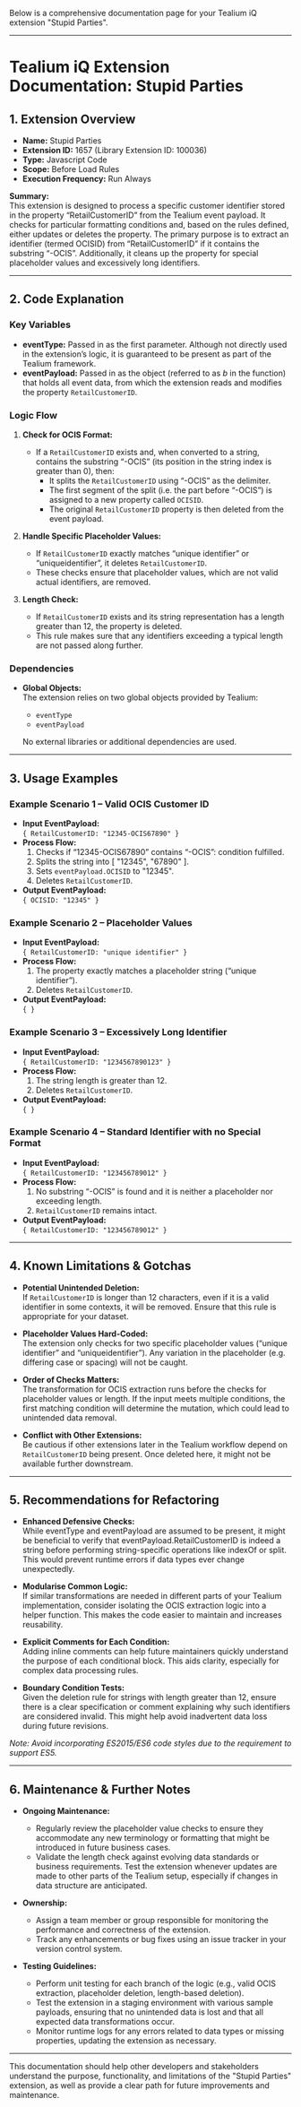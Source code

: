 Below is a comprehensive documentation page for your Tealium iQ extension "Stupid Parties".

------------------------------------------------------------

# Tealium iQ Extension Documentation: Stupid Parties

## 1. Extension Overview

- **Name:** Stupid Parties  
- **Extension ID:** 1657 (Library Extension ID: 100036)  
- **Type:** Javascript Code  
- **Scope:** Before Load Rules  
- **Execution Frequency:** Run Always  

**Summary:**  
This extension is designed to process a specific customer identifier stored in the property “RetailCustomerID” from the Tealium event payload. It checks for particular formatting conditions and, based on the rules defined, either updates or deletes the property. The primary purpose is to extract an identifier (termed OCISID) from “RetailCustomerID” if it contains the substring “-OCIS”. Additionally, it cleans up the property for special placeholder values and excessively long identifiers.

------------------------------------------------------------

## 2. Code Explanation

### Key Variables
- **eventType:** Passed in as the first parameter. Although not directly used in the extension’s logic, it is guaranteed to be present as part of the Tealium framework.  
- **eventPayload:** Passed in as the object (referred to as _b_ in the function) that holds all event data, from which the extension reads and modifies the property `RetailCustomerID`.

### Logic Flow

1. **Check for OCIS Format:**  
   - If a `RetailCustomerID` exists and, when converted to a string, contains the substring “-OCIS” (its position in the string index is greater than 0), then:  
     - It splits the `RetailCustomerID` using “-OCIS” as the delimiter.  
     - The first segment of the split (i.e. the part before “-OCIS”) is assigned to a new property called `OCISID`.  
     - The original `RetailCustomerID` property is then deleted from the event payload.

2. **Handle Specific Placeholder Values:**  
   - If `RetailCustomerID` exactly matches “unique identifier” or “uniqueidentifier”, it deletes `RetailCustomerID`.  
   - These checks ensure that placeholder values, which are not valid actual identifiers, are removed.

3. **Length Check:**  
   - If `RetailCustomerID` exists and its string representation has a length greater than 12, the property is deleted.  
   - This rule makes sure that any identifiers exceeding a typical length are not passed along further.

### Dependencies
- **Global Objects:**  
  The extension relies on two global objects provided by Tealium:
  - `eventType`  
  - `eventPayload`
  
  No external libraries or additional dependencies are used.

------------------------------------------------------------

## 3. Usage Examples

### Example Scenario 1 – Valid OCIS Customer ID
- **Input EventPayload:**  
  `{ RetailCustomerID: "12345-OCIS67890" }`
- **Process Flow:**
  1. Checks if “12345-OCIS67890” contains “-OCIS”: condition fulfilled.
  2. Splits the string into [ "12345", "67890" ].  
  3. Sets `eventPayload.OCISID` to "12345".  
  4. Deletes `RetailCustomerID`.
- **Output EventPayload:**  
  `{ OCISID: "12345" }`

### Example Scenario 2 – Placeholder Values
- **Input EventPayload:**  
  `{ RetailCustomerID: "unique identifier" }`
- **Process Flow:**  
  1. The property exactly matches a placeholder string (“unique identifier”).
  2. Deletes `RetailCustomerID`.
- **Output EventPayload:**  
  `{ }`

### Example Scenario 3 – Excessively Long Identifier
- **Input EventPayload:**  
  `{ RetailCustomerID: "1234567890123" }`
- **Process Flow:**  
  1. The string length is greater than 12.
  2. Deletes `RetailCustomerID`.
- **Output EventPayload:**  
  `{ }`

### Example Scenario 4 – Standard Identifier with no Special Format
- **Input EventPayload:**  
  `{ RetailCustomerID: "123456789012" }`
- **Process Flow:**  
  1. No substring “-OCIS” is found and it is neither a placeholder nor exceeding length.
  2. `RetailCustomerID` remains intact.
- **Output EventPayload:**  
  `{ RetailCustomerID: "123456789012" }`

------------------------------------------------------------

## 4. Known Limitations & Gotchas

- **Potential Unintended Deletion:**  
  If `RetailCustomerID` is longer than 12 characters, even if it is a valid identifier in some contexts, it will be removed. Ensure that this rule is appropriate for your dataset.
  
- **Placeholder Values Hard-Coded:**  
  The extension only checks for two specific placeholder values (“unique identifier” and “uniqueidentifier”). Any variation in the placeholder (e.g. differing case or spacing) will not be caught.
  
- **Order of Checks Matters:**  
  The transformation for OCIS extraction runs before the checks for placeholder values or length. If the input meets multiple conditions, the first matching condition will determine the mutation, which could lead to unintended data removal.

- **Conflict with Other Extensions:**  
  Be cautious if other extensions later in the Tealium workflow depend on `RetailCustomerID` being present. Once deleted here, it might not be available further downstream.

------------------------------------------------------------

## 5. Recommendations for Refactoring

- **Enhanced Defensive Checks:**  
  While eventType and eventPayload are assumed to be present, it might be beneficial to verify that eventPayload.RetailCustomerID is indeed a string before performing string-specific operations like indexOf or split. This would prevent runtime errors if data types ever change unexpectedly.

- **Modularise Common Logic:**  
  If similar transformations are needed in different parts of your Tealium implementation, consider isolating the OCIS extraction logic into a helper function. This makes the code easier to maintain and increases reusability.

- **Explicit Comments for Each Condition:**  
  Adding inline comments can help future maintainers quickly understand the purpose of each conditional block. This aids clarity, especially for complex data processing rules.

- **Boundary Condition Tests:**  
  Given the deletion rule for strings with length greater than 12, ensure there is a clear specification or comment explaining why such identifiers are considered invalid. This might help avoid inadvertent data loss during future revisions.

*Note: Avoid incorporating ES2015/ES6 code styles due to the requirement to support ES5.*

------------------------------------------------------------

## 6. Maintenance & Further Notes

- **Ongoing Maintenance:**  
  - Regularly review the placeholder value checks to ensure they accommodate any new terminology or formatting that might be introduced in future business cases.
  - Validate the length check against evolving data standards or business requirements. Test the extension whenever updates are made to other parts of the Tealium setup, especially if changes in data structure are anticipated.

- **Ownership:**  
  - Assign a team member or group responsible for monitoring the performance and correctness of the extension.
  - Track any enhancements or bug fixes using an issue tracker in your version control system.

- **Testing Guidelines:**  
  - Perform unit testing for each branch of the logic (e.g., valid OCIS extraction, placeholder deletion, length-based deletion).
  - Test the extension in a staging environment with various sample payloads, ensuring that no unintended data is lost and that all expected data transformations occur.
  - Monitor runtime logs for any errors related to data types or missing properties, updating the extension as necessary.

------------------------------------------------------------

This documentation should help other developers and stakeholders understand the purpose, functionality, and limitations of the "Stupid Parties" extension, as well as provide a clear path for future improvements and maintenance.